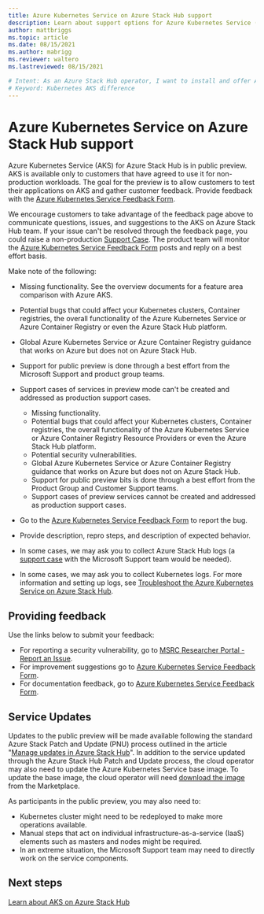 ```yaml
---
title: Azure Kubernetes Service on Azure Stack Hub support
description: Learn about support options for Azure Kubernetes Service (ASK) on Azure Stack Hub.
author: mattbriggs
ms.topic: article
ms.date: 08/15/2021
ms.author: mabrigg
ms.reviewer: waltero
ms.lastreviewed: 08/15/2021

# Intent: As an Azure Stack Hub operator, I want to install and offer Azure Kubernetes Service on Azure Stack Hub so my supported user can offer containerized solutions.
# Keyword: Kubernetes AKS difference
---
```


# Azure Kubernetes Service on Azure Stack Hub support

Azure Kubernetes Service (AKS) for Azure Stack Hub is in public preview. AKS is available only to customers that have agreed to use it for non-production workloads. The goal for the preview is to allow customers to test their applications on AKS and gather customer feedback. Provide feedback with the [Azure Kubernetes Service Feedback Form](https://aka.ms/aks-ash-feedback).

We encourage customers to take advantage of the feedback page above to communicate questions, issues, and suggestions to the AKS on Azure Stack Hub team. If your issue can't be resolved through the feedback page, you could raise a non-production [Support Case](/azure-stack/operator/azure-stack-help-and-support-overview). The product team will monitor the [Azure Kubernetes Service Feedback Form](https://aka.ms/aks-ash-feedback) posts and reply on a best effort basis.

Make note of the following:

 - Missing functionality. See the overview documents for a feature area comparison with Azure AKS.
 - Potential bugs that could affect your Kubernetes clusters, Container registries, the overall functionality of the Azure Kubernetes Service or Azure Container Registry or even the Azure Stack Hub platform.
 - Global Azure Kubernetes Service or Azure Container Registry guidance that works on Azure but does not on Azure Stack Hub.
 - Support for public preview is done through a best effort from the Microsoft Support and product group teams.
 - Support cases of services in preview mode can't be created and addressed as production support cases.

    * Missing functionality.
    * Potential bugs that could affect your Kubernetes clusters, Container registries, the overall functionality of the Azure Kubernetes Service or Azure Container Registry Resource Providers or even the Azure Stack Hub platform.
    * Potential security vulnerabilities.
    * Global Azure Kubernetes Service or Azure Container Registry guidance that works on Azure but does not on Azure Stack Hub.
    * Support for public preview bits is done through a best effort from the Product Group and Customer Support teams.
    * Support cases of preview services cannot be created and addressed as production support cases.

 - Go to the [Azure Kubernetes Service Feedback Form](https://aka.ms/aks-ash-feedback) to report the bug.
 - Provide description, repro steps, and description of expected behavior.
 - In some cases, we may ask you to collect Azure Stack Hub logs (a [support case](/azure-stack/operator/azure-stack-help-and-support-overview) with the Microsoft Support team would be needed).
 - In some cases, we may ask you to collect Kubernetes logs. For more information and setting up logs, see [Troubleshoot the Azure Kubernetes Service on Azure Stack Hub](https://microsoft-my.sharepoint.com/personal/mabrigg_microsoft_com/Documents/Review_in/2021_07/1845670%20AKS/aks-troubleshoot.md).

## Providing feedback

Use the links below to submit your feedback:

 - For reporting a security vulnerability, go to [MSRC Researcher Portal - Report an Issue](https://msrc.microsoft.com/create-report).
 - For improvement suggestions go to [Azure Kubernetes Service Feedback Form](https://aka.ms/aks-ash-feedback).
 - For documentation feedback, go to [Azure Kubernetes Service Feedback Form](https://aka.ms/aks-ash-feedback).

## Service Updates

Updates to the public preview will be made available following the standard Azure Stack Patch and Update (PNU) process outlined in the article "[Manage updates in Azure Stack Hub](/azure-stack/operator/azure-stack-update)". In addition to the service updated through the Azure Stack Hub Patch and Update process, the cloud operator may also need to update the Azure Kubernetes Service base image. To update the base image, the cloud operator will need [download the image](/azure-stack/operator/azure-stack-download-azure-marketplace-item) from the Marketplace.

As participants in the public preview, you may also need to:

 - Kubernetes cluster might need to be redeployed to make more operations available.
 - Manual steps that act on individual infrastructure-as-a-service (IaaS) elements such as masters and nodes might be required.
 - In an extreme situation, the Microsoft Support team may need to directly work on the service components.
## Next steps

[Learn about AKS on Azure Stack Hub](aks-overview.md)
